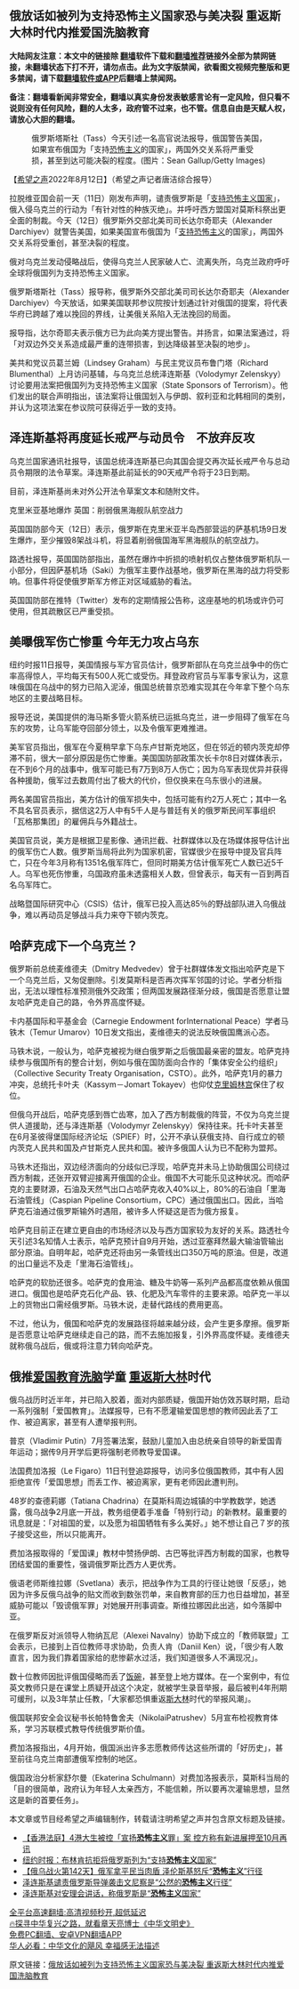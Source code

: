  <!-- 面包屑导航 --> <h2>俄放话如被列为支持恐怖主义国家恐与美决裂 重返斯大林时代内推爱国洗脑教育</h2> <p class="notice"><b>大陆网友注意：本文中的链接除 <a href="https://github.com/bannedbook/fanqiang" >翻墙</a>软件下载和<a href="https://github.com/killgcd/justmysocks/blob/master/README.md">翻墙推荐</a>链接外全部为禁网链接，未翻墙状态下打不开，请勿点击。此为文字版禁闻，欲看图文视频完整版和更多禁闻，请下载<a href="https://github.com/bannedbook/fanqiang">翻墙软件或APP</a>后翻墙上禁闻网。</p><p>备注：翻墙看新闻非常安全，翻墙以真实身份发表敏感言论有一定风险，但只看不说则没有任何风险，翻的人太多，政府管不过来，也不管。信息自由是天赋人权，请放心大胆的翻墙。</b></p>  <div class="entry"> <figure><figcaption>俄罗斯塔斯社（Tass）今天引述一名高官说法报导，俄国警告美国，如果宣布俄国为「支持<a href="https://www.bannedbook.org/bnews/tag/%e6%81%90%e6%80%96%e4%b8%bb%e4%b9%89/" class="st_tag internal_tag" rel="tag" title="标签 恐怖主义 下的日志">恐怖主义</a>的国家」，两国外交关系将严重受损，甚至到达可能决裂的程度。(图片：Sean Gallup/Getty Images)</figcaption></figure> <p>【<span class='wp_keywordlink_affiliate'><a href="https://www.soundofhope.org" title="希望之声" target="_blank">希望之声</a></span>2022年8月12日】（希望之声记者唐洁综合报导）</p> <p>拉脱维亚国会前一天（11日）刚发布声明，谴责俄罗斯是「<a href="https://www.bannedbook.org/bnews/tag/%E6%94%AF%E6%8C%81%E6%81%90%E6%80%96%E4%B8%BB%E4%B9%89%E5%9B%BD%E5%AE%B6/" class="st_tag internal_tag" rel="tag" title="标签 支持恐怖主义国家 下的日志">支持恐怖主义国家</a>」，俄入侵乌克兰的行动为「有针对性的种族灭绝」。并呼吁西方盟国对莫斯科祭出更全面的制裁。今天（12日）俄罗斯外交部北美司司长达尔奇耶夫（Alexander Darchiyev）就警告美国，如果美国宣布俄国为「<a href="https://www.bannedbook.org/bnews/tag/%E6%94%AF%E6%8C%81%E6%81%90%E6%80%96%E4%B8%BB%E4%B9%89/" class="st_tag internal_tag" rel="tag" title="标签 支持恐怖主义 下的日志">支持恐怖主义</a>的国家」，两国外交关系将受重创，甚至决裂的程度。  </p> <p>俄对乌克兰发动侵略战后，使得乌克兰人民家破人亡、流离失所，乌克兰政府呼吁全球将俄国列为支持恐怖主义国家。</p> <p>俄罗斯塔斯社（Tass）报导称，俄罗斯外交部北美司司长达尔奇耶夫（Alexander Darchiyev）今天放话，如果美国联邦参议院按计划通过针对俄国的提案，将代表华府已跨越了难以挽回的界线，让美俄关系陷入无法挽回的局面。</p> <p>报导指，达尔奇耶夫表示俄方已为此向美方提出警告。并扬言，如果法案通过，将「对双边外交关系造成最严重的连带损害，到达降级甚至决裂的地步」。</p> <p>美共和党议员葛兰姆（Lindsey Graham）与民主党议员布鲁门塔（Richard Blumenthal）上月访问基辅，与乌克兰总统泽连斯基（Volodymyr Zelenskyy）讨论要用法案把俄国列为支持恐怖主义国家（State Sponsors of Terrorism）。他们发出的联合声明指出，该法案将让俄国划入与伊朗、叙利亚和北韩相同的类别，并认为这项法案在参议院可获得近乎一致的支持。</p> <h2>泽连斯基将再度延长戒严与动员令　不放弃反攻</h2> <p>乌克兰国家通讯社报导，该国总统泽连斯基已向其国会提交再次延长戒严令与总动员令期限的法令草案。泽连斯基此前延长的90天戒严令将于23日到期。</p> <p>目前，泽连斯基尚未对外公开法令草案文本和随附文件。</p> <p>克里米亚基地爆炸 英国：削弱俄黑海舰队航空战力</p> <p>英国国防部今天（12日）表示，俄罗斯在克里米亚半岛西部营运的萨基机场9日发生爆炸，至少摧毁8架战斗机，将显着削弱俄国海军黑海舰队的航空战力。</p>  <p>路透社报导，英国国防部指出，虽然在爆炸中折损的喷射机仅占整体俄罗斯机队一小部分，但因萨基机场（Saki）为俄军主要作战基地，俄罗斯在黑海的战力将受影响。但事件将促使俄罗斯军方修正对区域威胁的看法。</p> <p>英国国防部在推特（Twitter）发布的定期情报公告称，这座基地的机场或许仍可使用，但其疏散区已严重受损。</p> <h2>美曝俄军伤亡惨重 今年无力攻占乌东</h2> <p>纽约时报11日报导，美国情报与军方官员估计，俄罗斯部队在乌克兰战争中的伤亡率高得惊人，平均每天有500人死亡或受伤。拜登政府官员与军事专家认为，这意味俄国在乌战中的努力已陷入泥淖，俄国总统普京恐难实现其在今年拿下整个乌东地区的主要战略目标。</p> <p>报导还说，美国提供的海马斯多管火箭系统已运抵乌克兰，进一步阻碍了俄军在乌东的攻势，让乌军能夺回部分领土，以及令俄军更难推进。</p> <p>美军官员指出，俄军在今夏稍早拿下乌东卢甘斯克地区，但在邻近的顿内茨克却停滞不前，很大一部分原因是伤亡惨重。美国国防部政策次长卡尔8日对媒体表示，在不到6个月的战事中，俄军可能已有7万到8万人伤亡；因为乌军表现优异并获得各种援助，俄军过去数周付出了极大的代价，但仅换来在乌东很小的进展。</p> <p>两名美国官员指出，美方估计的俄军损失中，包括可能有约2万人死亡；其中一名不具名官员表示，据信这2万人中有5千人是与普廷有关的俄罗斯民间军事组织「瓦格那集团」的雇佣兵与外籍战士。</p> <p>美国官员说，美方是根据卫星影像、通讯拦截、社群媒体以及在场媒体报导估计出的俄军伤亡人数。俄罗斯当局将此列为国家机密，官媒很少在报导中提及官兵阵亡，只在今年3月称有1351名俄军阵亡，但同时期美方估计俄军死亡人数已近5千人。乌军也死伤惨重，乌国政府虽未透露相关人数，但曾表示，每天有一百到两百名乌军阵亡。</p> <p>战略暨国际研究中心（CSIS）估计，俄军已投入高达85％的野战部队进入乌俄战争，难以再动员足够战斗兵力来夺下顿内茨克。</p> <h2>哈萨克成下一个乌克兰？</h2> <p>俄罗斯前总统麦维德夫（Dmitry Medvedev）曾于社群媒体发文指出哈萨克是下一个乌克兰后，又匆促删除。引发莫斯科是否再次挥军邻国的讨论。学者分析指出，无法以理性标准预测俄外交政策；但两国发展路径渐分歧，俄国是否愿意让盟友哈萨克走自己的路，令外界高度怀疑。</p> <p>卡内基国际和平基金会（Carnegie Endowment forInternational Peace）学者马铁木（Temur Umarov）10日发文指出，麦维德夫的说法反映俄国鹰派心态。</p>  <p>马铁木说，一般认为，哈萨克被视为继白俄罗斯之后俄国最亲密的盟友。哈萨克持续参与俄国所有的整合计划，例如与俄在国防面向合作的「集体安全公约组织」（Collective Security Treaty Organisation，CSTO）。此外，哈萨克1月的暴力冲突，总统托卡叶夫（Kassym－Jomart Tokayev）也仰仗<span class='wp_keywordlink'><a href="https://www.bannedbook.org/forum2/topic1172.html" title="克里姆林宫秘史——斯大林情妇的回忆" target="_blank">克里姆林宫</a></span>保住了权位。</p> <p>但俄乌开战后，哈萨克感到唇亡齿寒，加入了西方制裁俄的阵营，不仅为乌克兰提供人道援助，还与泽连斯基（Volodymyr Zelenskyy）保持往来。托卡叶夫甚至在6月圣彼得堡国际经济论坛（SPIEF）时，公开不承认获俄支持、自行成立的顿内茨克人民共和国及卢甘斯克人民共和国。被许多俄国人认为已不配称为盟邦。</p> <p>马铁木还指出，双边经济面向的分歧似已浮现，哈萨克并未马上协助俄国公司绕过西方制裁，还张开双臂迎接离开俄国的企业。俄国不大可能乐见这种状况。而哈萨克的主要财源，石油及天然气出口占哈萨克收入40%以上，80%的石油自「里海石油管线」（Caspian Pipeline Consortium，CPC）通过俄国出口。因此，当哈萨克石油通过俄罗斯输外时遇阻，被许多人怀疑这是否为俄方报复。</p> <p>哈萨克目前正在建立更自由的市场经济以及与西方国家较为友好的关系。路透社今天引述3名知情人士表示，哈萨克预计自9月开始，透过亚塞拜然最大输油管输出部分原油。自明年起，哈萨克还将由另一条管线出口350万吨的原油。但是，改道的出口量远不及走「里海石油管线」。</p> <p>哈萨克的软肋还很多。哈萨克的食用油、糖及牛奶等一系列产品都高度依赖从俄国进口。俄国也是哈萨克石化产品、铁、化肥及汽车零件的主要来源。哈萨克一半以上的货物出口需经俄罗斯。马铁木说，走替代路线的费用更高。</p> <p>不过，他认为，俄国和哈萨克的发展路径将越来越分歧，会产生更多摩擦。俄罗斯是否愿意让哈萨克继续走自己的路，而不去施加报复，引外界高度怀疑。麦维德夫就称俄乌战后，俄或将注意力转向哈萨克。</p> <h2>俄推<a href="https://www.bannedbook.org/bnews/tag/%E7%88%B1%E5%9B%BD/" class="st_tag internal_tag" rel="tag" title="标签 爱国 下的日志">爱国</a><a href="https://www.bannedbook.org/bnews/tag/%e6%95%99%e8%82%b2/" class="st_tag internal_tag" rel="tag" title="标签 教育 下的日志">教育</a><a href="https://www.bannedbook.org/bnews/tag/%e6%b4%97%e8%84%91/" class="st_tag internal_tag" rel="tag" title="标签 洗脑 下的日志">洗脑</a>学童 <a href="https://www.bannedbook.org/bnews/tag/%E9%87%8D%E8%BF%94/" class="st_tag internal_tag" rel="tag" title="标签 重返 下的日志">重返</a><span class='wp_keywordlink'><a href="https://www.bannedbook.org/forum2/topic1256.html" title="斯大林（上、中、下册）" target="_blank">斯大林</a></span>时代 </h2> <p>俄乌战历时近半年，并已陷入胶着，面对内部质疑，俄国开始仿效苏联时期，启动一系列强制「爱国教育」。法媒报导，已有不愿灌输爱国思想的教师因此丢了工作、被迫离家，甚至有人遭举报判刑。</p> <p>普京（Vladimir Putin）7月签署法案，鼓励儿童加入由总统亲自领导的新爱国青年运动；据传9月开学后更将强制老师教导爱国课。</p> <p>法国费加洛报（Le Figaro）11日刊登追踪报导，访问多位俄国教师，其中有人因拒绝宣传「爱国思想」而丢工作、被迫离家，更有老师因此遭判刑。</p> <p>48岁的查德莉娜（Tatiana Chadrina）在莫斯科周边城镇的中学教数学，她透露，俄乌战争2月底一开战，教务组便着手准备「特别行动」的新教材。最重要的讯息就是：「对祖国的爱，以及愿为祖国牺牲有多么美好。」她不想让自己７岁的孩子接受这些，所以只能离开。</p>  <p>费加洛报取得的「爱国课」教材中赞扬伊朗、古巴等批评西方制裁的国家，也教导团结爱国的重要性，强调俄罗斯比西方人更优秀。</p> <p>俄语老师斯维拉娜（Svetlana）表示，把战争作为工具的行径让她很「反感」，她因为许多反俄乌战争的贴文而收到数张罚单，来自教育部的压力也日益增加，甚至威胁可能以「毁谤俄军罪」对她展开刑事调查。斯维拉娜因此出逃，如今落脚中亚。</p> <p>在俄罗斯反对派领导人物纳瓦尼（Alexei Navalny）协助下成立的「教师联盟」工会表示，已接到上百位教师寻求协助，负责人肯（Daniil Ken）说，「很少有人敢直言，因为我们靠着国家给的悲惨薪水过活，我们知道很多人不满现况」。</p> <p>数十位教师因批评俄国侵略而丢了<span class='wp_keywordlink'><a href="https://www.bannedbook.org/forum11/topic308.html" title="禁片：饭碗是党给的吗？" target="_blank">饭碗</a></span>，甚至登上地方媒体。在一个案例中，有位英文教师只是在课堂上质疑开战这个决定，就被学生录音举报，最后被判4年刑期可缓刑，以及3年禁止任教，「大家都恐惧重返<a href="https://www.bannedbook.org/bnews/tag/%e6%96%af%e5%a4%a7%e6%9e%97/" class="st_tag internal_tag" rel="tag" title="标签 斯大林 下的日志">斯大林</a>时代的举报风潮」。</p> <p>俄国联邦安全会议秘书长帕特鲁舍夫（NikolaiPatrushev）5月宣布检视教育体系，学习苏联模式教导传统俄罗斯价值。</p> <p>费加洛报指出，4月开始，俄国派出许多志愿教师传达这些所谓的「好历史」，甚至前往乌克兰南部遭俄军控制的地区。</p> <p>俄国政治分析家舒尔曼（Ekaterina Schulmann）对费加洛报表示，莫斯科当局的「目的很简单，政府认为年轻人太亲西方，不能信赖，所以要再次灌输思想，显然这是新的首要任务」。</p> <p>本文章或节目经希望之声编辑制作，转载请注明希望之声并包含原文标题及链接。 </p> <div id="taboola-mid-1"></div>  <ul class='op-related-articles' title='相关阅读'> <li><a href='https://www.bannedbook.org/bnews/headline/20220811/1770285.html' target='_blank'>【香港法庭】4港大生被控「宣扬<b>恐怖主义</b>罪」案 控方称有新进展押至10月再讯</a></li> <li><a href='https://www.bannedbook.org/bnews/comments/20220730/1765174.html' target='_blank'>纽约时报：布林肯抗拒将俄罗斯列为“支持<b>恐怖主义</b>国家”</a></li> <li><a href='https://www.bannedbook.org/bnews/comments/20220715/1758773.html' target='_blank'>【俄乌战火第142天】俄军拿平民当肉盾 泽伦斯基怒斥“<b>恐怖主义</b>”行径</a></li> <li><a href='https://www.bannedbook.org/bnews/worldnews/20220715/1758486.html' target='_blank'>泽连斯基谴责俄罗斯导弹袭击文尼察是“公然的<b>恐怖主义</b>行径”</a></li> <li><a href='https://www.bannedbook.org/bnews/worldnews/20220629/1751529.html' target='_blank'>泽连斯基对安理会讲话，称俄罗斯是“<b>恐怖主义</b>国家”</a></li> </ul> <p class="texttj"> <a href="https://github.com/bannedbook/fanqiang/wiki/V2ray%E6%9C%BA%E5%9C%BA" target="_blank">全平台高速翻墙:高清视频秒开,超低延迟</a><br/> <a href="https://www.bannedbook.org/bnews/comments/20220808/1768773.html" target="_blank">🔥探寻中华复兴之路，就看章天亮博士《中华文明史》</a><br/> <a href="https://github.com/bannedbook/fanqiang/wiki/%E7%A6%81%E9%97%BB%E7%BD%91%E5%AE%89%E5%8D%93%E7%BF%BB%E5%A2%99%E6%96%B0%E9%97%BBAPP" target="_blank">免费PC翻墙、安卓VPN翻墙APP</a><br/> <a href="https://www.bannedbook.org/bnews/comments/20220220/1694796.html" target="_blank">华人必看：中华文化的飓风 幸福感无法描述</a> </p><p>原文链接：<a class="src_link"  href="https://www.soundofhope.org/post/645332" target="_blank">俄放话如被列为支持恐怖主义国家恐与美决裂 重返斯大林时代内推爱国洗脑教育</a></p> <a name='sharetosocial'></a>  <div style="margin-bottom:5px;padding-bottom:5px;clear:both"> <div id="archive-pix-1" class="banner-ads"> <!-- AuctionX Display platform tag START --> <div id="27602x728x90x621x_ADSLOT1" clicktrack="%%CLICK_URL_ESC%%"></div>  <!-- AuctionX Display platform tag END --> </div> <div id="archive-pix-2" class="banner-ads"> <!-- AuctionX Display platform tag START --> <div id="27556x300x250x621x_ADSLOT1" clicktrack="%%CLICK_URL_ESC%%" style="margin:0 auto;text-align:center"></div>  <!-- AuctionX Display platform tag END --> </div> </div>  <div id="archive-pix-1" class="banner-ads"> <!-- AuctionX Display platform tag START --> <div id="27603x728x90x621x_ADSLOT1" clicktrack="%%CLICK_URL_ESC%%"></div>  <!-- AuctionX Display platform tag END --> </div> </div><!--END ENTRY--> 